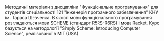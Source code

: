 Методичні матеріали з дисципліни "Функціональне програмування" для студентів спеціальності 121 "Інженерія програмного забезпечення" КНУ ім. Тараса Шевченка. 
В якості мови функціонального програмування розглядаються мови SCHEME (стандарт R5RS-R6RS)  і мова Racket. 
Курс базується на методології "Simply Scheme: Introducing Computer Science", реалізованої в MIT (USA)
